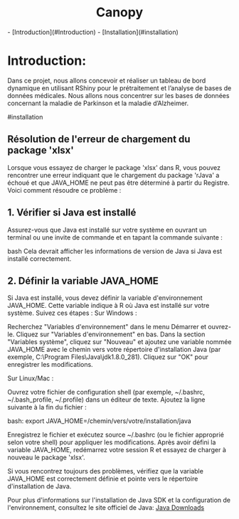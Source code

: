 
<div align="center">
  <a href="[https://hydralauncher.site](https://www.shinyapps.io/admin/#/application/11984121)">
    </a>
  <h1 align="center">Canopy</h1>
</div>
<div >
- [Introduction](#Introduction)
- [Installation](#installation)


# Introduction:
 Dans ce projet, nous allons concevoir et réaliser un tableau de bord dynamique en
utilisant RShiny pour le prétraitement et l’analyse de bases de données médicales. Nous
allons nous concentrer sur les bases de données concernant la maladie de Parkinson et la
maladie d’Alzheimer.

#installation
## Résolution de l'erreur de chargement du package 'xlsx'

Lorsque vous essayez de charger le package 'xlsx' dans R, vous pouvez rencontrer une erreur indiquant que le chargement du package 'rJava' a échoué et que JAVA_HOME ne peut pas être déterminé à partir du Registre. Voici comment résoudre ce problème :

## 1. Vérifier si Java est installé

Assurez-vous que Java est installé sur votre système en ouvrant un terminal ou une invite de commande et en tapant la commande suivante :

bash
Cela devrait afficher les informations de version de Java si Java est installé correctement.

## 2. Définir la variable JAVA_HOME
Si Java est installé, vous devez définir la variable d'environnement JAVA_HOME.
 Cette variable indique à R où Java est installé sur votre système. Suivez ces étapes :
Sur Windows :

 Recherchez "Variables d'environnement" dans le menu Démarrer et ouvrez-le.
    Cliquez sur "Variables d'environnement" en bas.
    Dans la section "Variables système", cliquez sur "Nouveau" et ajoutez une variable nommée JAVA_HOME avec le chemin vers votre répertoire d'installation Java (par exemple, C:\Program Files\Java\jdk1.8.0_281).
    Cliquez sur "OK" pour enregistrer les modifications.

Sur Linux/Mac :

   Ouvrez votre fichier de configuration shell (par exemple, ~/.bashrc, ~/.bash_profile, ~/.profile) dans un éditeur de texte.
    Ajoutez la ligne suivante à la fin du fichier :

bash:
export JAVA_HOME=/chemin/vers/votre/installation/java

   Enregistrez le fichier et exécutez source ~/.bashrc (ou le fichier approprié selon votre shell) pour appliquer les modifications.
Après avoir défini la variable JAVA_HOME, redémarrez votre session R et essayez de charger à nouveau le package 'xlsx'.

Si vous rencontrez toujours des problèmes, vérifiez que la variable JAVA_HOME est correctement définie et pointe vers le répertoire d'installation de Java.

Pour plus d'informations sur l'installation de Java SDK et la configuration de l'environnement, consultez le site officiel de Java: [Java Downloads]("https://www.oracle.com/java/technologies/javase-jdk11-downloads.html")

</div>







